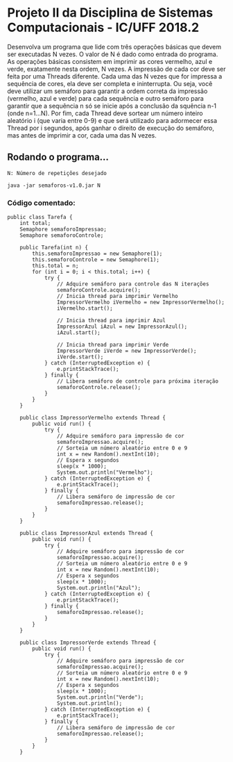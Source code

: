 # Projeto II da Disciplina de Sistemas Computacionais - IC/UFF 2018.2

Desenvolva um programa que lide com três operações básicas que devem ser executadas N vezes. O valor de N é dado como entrada do programa. As operações básicas consistem em imprimir as cores vermelho, azul e verde, exatamente nesta ordem, N vezes. A impressão de cada cor deve ser feita por uma Threads diferente. Cada uma das N vezes que for impressa a sequência de cores, ela deve ser completa e ininterrupta. Ou seja, você deve utilizar um semáforo para garantir a ordem correta da impressão (vermelho, azul e verde) para cada sequência e outro semáforo para garantir que a sequência n só se inicie após a conclusão da squência n-1 (onde n=1...N). Por fim, cada Thread deve sortear um número inteiro aleatório i (que varia entre 0-9) e que será utilizado para adormecer essa Thread por i segundos, após ganhar o direito de execução do semáforo, mas antes de imprimir a cor, cada uma das N vezes.

## Rodando o programa...

`N: Número de repetições desejado`

`java -jar semaforos-v1.0.jar N`

### Código comentado:
~~~~
public class Tarefa {
	int total;
	Semaphore semaforoImpressao;
	Semaphore semaforoControle;

	public Tarefa(int n) {
		this.semaforoImpressao = new Semaphore(1);
		this.semaforoControle = new Semaphore(1);
		this.total = n;
		for (int i = 0; i < this.total; i++) {
			try {
				// Adquire semáforo para controle das N iterações
				semaforoControle.acquire();
				// Inicia thread para imprimir Vermelho
				ImpressorVermelho iVermelho = new ImpressorVermelho();
				iVermelho.start();
				
				// Inicia thread para imprimir Azul
				ImpressorAzul iAzul = new ImpressorAzul();
				iAzul.start();
				
				// Inicia thread para imprimir Verde
				ImpressorVerde iVerde = new ImpressorVerde();
				iVerde.start();
			} catch (InterruptedException e) {
				e.printStackTrace();
			} finally {
				// Libera semáforo de controle para próxima iteração
				semaforoControle.release();
			}
		}
	}

	public class ImpressorVermelho extends Thread {
		public void run() {
			try {
				// Adquire semáforo para impressão de cor
				semaforoImpressao.acquire();
				// Sorteia um número aleatório entre 0 e 9
				int x = new Random().nextInt(10);
				// Espera x segundos
				sleep(x * 1000);
				System.out.println("Vermelho");
			} catch (InterruptedException e) {
				e.printStackTrace();
			} finally {
				// Libera semáforo de impressão de cor
				semaforoImpressao.release();
			}
		}
	}

	public class ImpressorAzul extends Thread {
		public void run() {
			try {
				// Adquire semáforo para impressão de cor
				semaforoImpressao.acquire();
				// Sorteia um número aleatório entre 0 e 9
				int x = new Random().nextInt(10);
				// Espera x segundos
				sleep(x * 1000);
				System.out.println("Azul");
			} catch (InterruptedException e) {
				e.printStackTrace();
			} finally {
				semaforoImpressao.release();
			}
		}
	}

	public class ImpressorVerde extends Thread {
		public void run() {
			try {
				// Adquire semáforo para impressão de cor
				semaforoImpressao.acquire();
				// Sorteia um número aleatório entre 0 e 9
				int x = new Random().nextInt(10);
				// Espera x segundos
				sleep(x * 1000);
				System.out.println("Verde");
				System.out.println();
			} catch (InterruptedException e) {
				e.printStackTrace();
			} finally {
				// Libera semáforo de impressão de cor
				semaforoImpressao.release();
			}
		}
	}
~~~~